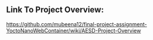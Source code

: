 ## Link To Project Overview:

https://github.com/mubeena12/final-project-assignment-YoctoNanoWebContainer/wiki/AESD-Project-Overview